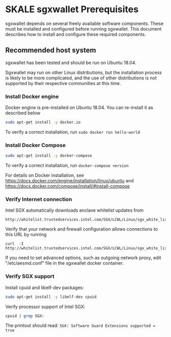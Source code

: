 <!-- SPDX-License-Identifier: (AGPL-3.0-only OR CC-BY-4.0) -->

# SKALE sgxwallet Prerequisites

sgxwallet depends on several freely available
software components. These must be installed and configured before
running sgxwallet.
This document describes how to install and configure these required components.

## Recommended host system

sgxwallet has been tested and should be run on Ubuntu 18.04.

Sgxwallet may run on other Linux distributions, 
but the installation process is likely to be more complicated, 
and the use of other distributions is not supported by their respective communities at this time.


### Install Docker engine

Docker engine is pre-installed on Ubuntu 18.04.  You can re-install it as 
described below

```bash
sudo apt-get install -y docker.io
```

To verify a correct installation, run `sudo docker run hello-world`

### Install Docker Compose

```bash
sudo apt-get install -y docker-compose
```

To verify a correct installation, run `docker-compose version`

For details on Docker installation, see <https://docs.docker.com/engine/installation/linux/ubuntu> and <https://docs.docker.com/compose/install/#install-compose>

### Verify Internet connection

Intel SGX automatically downloads enclave whitelist updates from

```
http://whitelist.trustedservices.intel.com/SGX/LCWL/Linux/sgx_white_list_cert.bin
```

Verify that your network and firewall configuration allows connections to this URL by
running 

```
curl  -I http://whitelist.trustedservices.intel.com/SGX/LCWL/Linux/sgx_white_list_cert.bin
```

 If you need to set advanced options, such as outgoing network proxy, edit "/etc/aesmd.conf" file in
 the sgxwallet docker container.  

### Verify SGX support

Install cpuid and libelf-dev packages:

```bash
sudo apt-get install -y libelf-dev cpuid
```

Verify processor support of Intel SGX:

```bash
cpuid | grep SGX:
```

The printout should read: `SGX: Software Guard Extensions supported = true`
